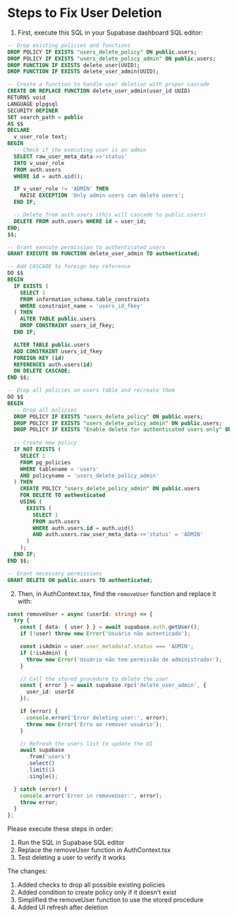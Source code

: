 # Steps to Fix User Deletion

1. First, execute this SQL in your Supabase dashboard SQL editor:

```sql
-- Drop existing policies and functions
DROP POLICY IF EXISTS "users_delete_policy" ON public.users;
DROP POLICY IF EXISTS "users_delete_policy_admin" ON public.users;
DROP FUNCTION IF EXISTS delete_user(UUID);
DROP FUNCTION IF EXISTS delete_user_admin(UUID);

-- Create a function to handle user deletion with proper cascade
CREATE OR REPLACE FUNCTION delete_user_admin(user_id UUID)
RETURNS void
LANGUAGE plpgsql
SECURITY DEFINER
SET search_path = public
AS $$
DECLARE
  v_user_role text;
BEGIN
  -- Check if the executing user is an admin
  SELECT raw_user_meta_data->>'status'
  INTO v_user_role
  FROM auth.users
  WHERE id = auth.uid();

  IF v_user_role != 'ADMIN' THEN
    RAISE EXCEPTION 'Only admin users can delete users';
  END IF;

  -- Delete from auth.users (this will cascade to public.users)
  DELETE FROM auth.users WHERE id = user_id;
END;
$$;

-- Grant execute permission to authenticated users
GRANT EXECUTE ON FUNCTION delete_user_admin TO authenticated;

-- Add CASCADE to foreign key reference
DO $$ 
BEGIN
  IF EXISTS (
    SELECT 1 
    FROM information_schema.table_constraints 
    WHERE constraint_name = 'users_id_fkey'
  ) THEN
    ALTER TABLE public.users
    DROP CONSTRAINT users_id_fkey;
  END IF;

  ALTER TABLE public.users
  ADD CONSTRAINT users_id_fkey
  FOREIGN KEY (id)
  REFERENCES auth.users(id)
  ON DELETE CASCADE;
END $$;

-- Drop all policies on users table and recreate them
DO $$
BEGIN
  -- Drop all policies
  DROP POLICY IF EXISTS "users_delete_policy" ON public.users;
  DROP POLICY IF EXISTS "users_delete_policy_admin" ON public.users;
  DROP POLICY IF EXISTS "Enable delete for authenticated users only" ON public.users;
  
  -- Create new policy
  IF NOT EXISTS (
    SELECT 1 
    FROM pg_policies 
    WHERE tablename = 'users' 
    AND policyname = 'users_delete_policy_admin'
  ) THEN
    CREATE POLICY "users_delete_policy_admin" ON public.users
    FOR DELETE TO authenticated
    USING (
      EXISTS (
        SELECT 1 
        FROM auth.users 
        WHERE auth.users.id = auth.uid() 
        AND auth.users.raw_user_meta_data->>'status' = 'ADMIN'
      )
    );
  END IF;
END $$;

-- Grant necessary permissions
GRANT DELETE ON public.users TO authenticated;
```

2. Then, in AuthContext.tsx, find the `removeUser` function and replace it with:

```typescript
const removeUser = async (userId: string) => {
  try {
    const { data: { user } } = await supabase.auth.getUser();
    if (!user) throw new Error('Usuário não autenticado');

    const isAdmin = user.user_metadata?.status === 'ADMIN';
    if (!isAdmin) {
      throw new Error('Usuário não tem permissão de administrador');
    }

    // Call the stored procedure to delete the user
    const { error } = await supabase.rpc('delete_user_admin', {
      user_id: userId
    });

    if (error) {
      console.error('Error deleting user:', error);
      throw new Error('Erro ao remover usuário');
    }

    // Refresh the users list to update the UI
    await supabase
      .from('users')
      .select()
      .limit(1)
      .single();

  } catch (error) {
    console.error('Error in removeUser:', error);
    throw error;
  }
};
```

Please execute these steps in order:
1. Run the SQL in Supabase SQL editor
2. Replace the removeUser function in AuthContext.tsx
3. Test deleting a user to verify it works

The changes:
1. Added checks to drop all possible existing policies
2. Added condition to create policy only if it doesn't exist
3. Simplified the removeUser function to use the stored procedure
4. Added UI refresh after deletion

